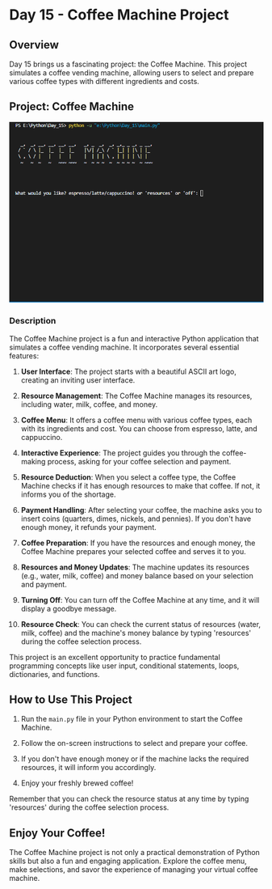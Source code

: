 # Day 15 - Coffee Machine Project

## Overview

Day 15 brings us a fascinating project: the Coffee Machine. This project simulates a coffee vending machine, allowing users to select and prepare various coffee types with different ingredients and costs.

## Project: Coffee Machine
![day15](https://github.com/hasn20/100-Days-of-Python/blob/main/day15/day%2015.gif)

### Description

The Coffee Machine project is a fun and interactive Python application that simulates a coffee vending machine. It incorporates several essential features:

1. **User Interface**: The project starts with a beautiful ASCII art logo, creating an inviting user interface.

2. **Resource Management**: The Coffee Machine manages its resources, including water, milk, coffee, and money.

3. **Coffee Menu**: It offers a coffee menu with various coffee types, each with its ingredients and cost. You can choose from espresso, latte, and cappuccino.

4. **Interactive Experience**: The project guides you through the coffee-making process, asking for your coffee selection and payment.

5. **Resource Deduction**: When you select a coffee type, the Coffee Machine checks if it has enough resources to make that coffee. If not, it informs you of the shortage.

6. **Payment Handling**: After selecting your coffee, the machine asks you to insert coins (quarters, dimes, nickels, and pennies). If you don't have enough money, it refunds your payment.

7. **Coffee Preparation**: If you have the resources and enough money, the Coffee Machine prepares your selected coffee and serves it to you.

8. **Resources and Money Updates**: The machine updates its resources (e.g., water, milk, coffee) and money balance based on your selection and payment.

9. **Turning Off**: You can turn off the Coffee Machine at any time, and it will display a goodbye message.

10. **Resource Check**: You can check the current status of resources (water, milk, coffee) and the machine's money balance by typing 'resources' during the coffee selection process.

This project is an excellent opportunity to practice fundamental programming concepts like user input, conditional statements, loops, dictionaries, and functions.

## How to Use This Project

1. Run the `main.py` file in your Python environment to start the Coffee Machine.

2. Follow the on-screen instructions to select and prepare your coffee.

3. If you don't have enough money or if the machine lacks the required resources, it will inform you accordingly.

4. Enjoy your freshly brewed coffee!

Remember that you can check the resource status at any time by typing 'resources' during the coffee selection process.

## Enjoy Your Coffee!

The Coffee Machine project is not only a practical demonstration of Python skills but also a fun and engaging application. Explore the coffee menu, make selections, and savor the experience of managing your virtual coffee machine.
